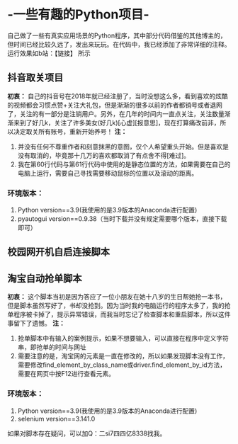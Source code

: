 # -一些有趣的Python项目-
自己做了一些有真实应用场景的Python程序，其中部分代码借鉴的其他博主的，但时间已经比较久远了，发出来玩玩。在代码中，我已经添加了非常详细的注释。运行效果如b站：【链接】 所示
## 抖音取关项目
__初衷：__ 自己的抖音号在2018年就已经注册了，当时没想这么多，看到喜欢的炫酷的视频都会习惯点赞+关注大礼包，但是渐渐的很多以前的作者都销号或者退网了，关注的有一部分是注销用户。另外，在几年的时间内一直点关注，关注数量渐渐来到了好几k，关注了许多美女(好几k)[心虚][报意思]，现在打算痛改前非，所以决定取关所有账号，重新开始养号！
__注：__ 
1. 并没有任何不尊重作者和刻意抹黑的意图，仅个人希望重头开始。但是喜欢是没有取消的，毕竟那十几万的喜欢都取消了有点舍不得[难过]。
2. 我在第60行代码与第61行代码中使用的是静态位置的方法，如果需要在自己的电脑上运行，需要自己寻找需要移动鼠标的位置以及滚动的距离。
### 环境版本：
1. Python version==3.9(我使用的是3.9版本的Anaconda进行配置)
2. pyautogui version==0.9.38（当时下载并没有规定需要哪个版本，直接下载即可）

## 校园网开机自启连接脚本

## 淘宝自动抢单脚本
__初衷：__ 这个脚本当初是因为答应了一位小朋友在她十八岁的生日帮她抢一本书，但是脚本虽然写好了，书却没抢到。因为当时我的电脑运行的程序太多了，我的抢单程序被卡掉了，提示异常错误，而我当时忘记了检查脚本和重启脚本，所以这件事留下了遗憾。
__注：__ 
1. 抢单脚本中有输入的案例提示，如果不想要输入，可以直接在程序中定义字符串，即抢单的时间与网址
2. 需要注意的是，淘宝网的元素是一直在修改的，所以如果发现脚本没有工作，需要修改find_element_by_class_name或driver.find_element_by_id方法，需要在网页中按F12进行查看元素。
### 环境版本：
1. Python version==3.9(我使用的是3.9版本的Anaconda进行配置)
2. selenium version==3.141.0


如果对脚本存在疑问，可以加Q：二si7四四亿8338找我。
